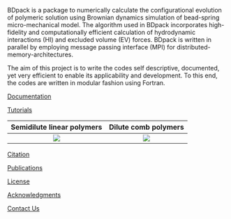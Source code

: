 BDpack is a package to numerically calculate the configurational evolution of polymeric solution using Brownian dynamics simulation of bead-spring micro-mechanical model. The algorithm used in BDpack incorporates high-fidelity and computationally efficient calculation of hydrodynamic interactions (HI) and excluded volume (EV) forces. BDpack is written in parallel by employing message passing interface (MPI) for distributed-memory-architectures.

The aim of this project is to write the codes self descriptive, documented, yet very efficient to enable its applicability and development. To this end, the codes are written in modular fashion using Fortran.


[Documentation](https://github.com/amir-saadat/BDpack/wiki/Documentation)

[Tutorials](https://github.com/amir-saadat/BDpack/wiki/Tutorials) 

Semidilute linear polymers |  Dilute comb polymers
:-------------------------:|:-------------------------:
![](https://github.com/amir-saadat/BDpack/master/gh-pages/img/semidilute.png)  |  ![](https://github.com/amir-saadat/BDpack/master/gh-pages/img/comb.png)

[Citation](https://github.com/amir-saadat/BDpack/wiki/Citation)

[Publications](https://github.com/amir-saadat/BDpack/wiki/Publications)

[License](https://github.com/amir-saadat/BDpack/wiki/License)

[Acknowledgments](https://github.com/amir-saadat/BDpack/wiki/Acknowledgments)

[Contact Us](https://github.com/amir-saadat/BDpack/wiki/Contact-Us)
